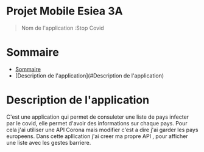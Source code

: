 # Projet Mobile Esiea 3A

> Nom de l'application :Stop Covid

Sommaire
=================

<!--ts-->
   * [Sommaire](#Sommaire)
   * [Description de l'application](#Description de l'application)
 <!--te-->
  
     

Description de l'application
=================================
C'est une application qui permet de consuleter une liste de pays infecter par le covid, elle permet d'avoir des informations sur chaque pays.
Pour cela j'ai utiliser une API Corona mais modifier c'est a dire j'ai garder les pays europeens. Dans cette apllication j'ai creer ma propre API , pour afficher une liste avec les gestes barriere.  



